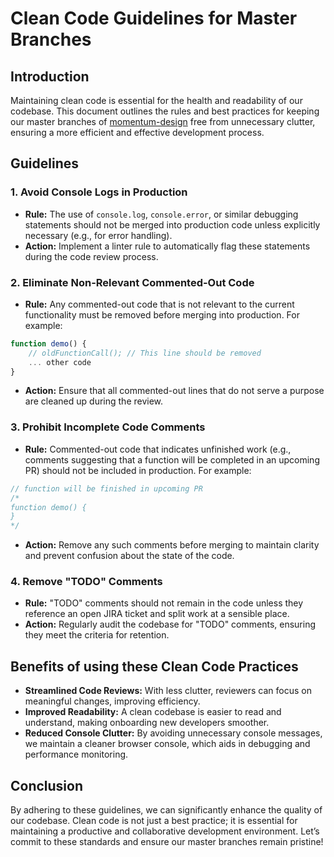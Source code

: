 # Clean Code Guidelines for Master Branches

## Introduction

Maintaining clean code is essential for the health and readability of our codebase. This document outlines the rules and best practices for keeping our master branches of [momentum-design](https://github.com/momentum-design/momentum-design/) free from unnecessary clutter, ensuring a more efficient and effective development process.

## Guidelines

### 1. Avoid Console Logs in Production

- **Rule:** The use of `console.log`, `console.error`, or similar debugging statements should not be merged into production code unless explicitly necessary (e.g., for error handling).
- **Action:** Implement a linter rule to automatically flag these statements during the code review process.

### 2. Eliminate Non-Relevant Commented-Out Code

- **Rule:** Any commented-out code that is not relevant to the current functionality must be removed before merging into production. For example:

```js
function demo() {
    // oldFunctionCall(); // This line should be removed
    ... other code
}
```

- **Action:** Ensure that all commented-out lines that do not serve a purpose are cleaned up during the review.

### 3. Prohibit Incomplete Code Comments

- **Rule:** Commented-out code that indicates unfinished work (e.g., comments suggesting that a function will be completed in an upcoming PR) should not be included in production. For example:

```js
// function will be finished in upcoming PR
/*
function demo() {
}
*/
```

- **Action:** Remove any such comments before merging to maintain clarity and prevent confusion about the state of the code.

### 4. Remove "TODO" Comments

- **Rule:** "TODO" comments should not remain in the code unless they reference an open JIRA ticket and split work at a sensible place.
- **Action:** Regularly audit the codebase for "TODO" comments, ensuring they meet the criteria for retention.

## Benefits of using these Clean Code Practices

- **Streamlined Code Reviews:** With less clutter, reviewers can focus on meaningful changes, improving efficiency.
- **Improved Readability:** A clean codebase is easier to read and understand, making onboarding new developers smoother.
- **Reduced Console Clutter:** By avoiding unnecessary console messages, we maintain a cleaner browser console, which aids in debugging and performance monitoring.

## Conclusion

By adhering to these guidelines, we can significantly enhance the quality of our codebase. Clean code is not just a best practice; it is essential for maintaining a productive and collaborative development environment. Let’s commit to these standards and ensure our master branches remain pristine!
